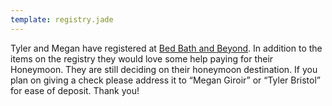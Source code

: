 ```yaml
---
template: registry.jade
---
```


Tyler and Megan have registered at
[Bed Bath and Beyond](http://www.bedbathandbeyond.com/store/giftregistry/view_registry_guest.jsp?pwsToken=&eventType=Wedding&registryId=542333931&pwsurl=). In
addition to the items on the registry they would love some help paying for their
Honeymoon. They are still deciding on their honeymoon destination. If you plan
on giving a check please address it to “Megan Giroir” or “Tyler Bristol” for
ease of deposit. Thank you!
